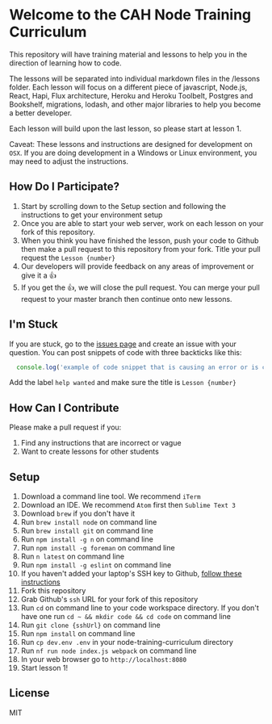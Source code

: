 # Welcome to the CAH Node Training Curriculum

This repository will have training material and lessons to help you in the direction of learning
how to code.

The lessons will be separated into individual markdown files in the /lessons folder. Each lesson will focus
on a different piece of javascript, Node.js, React, Hapi, Flux architecture, Heroku and Heroku Toolbelt,
Postgres and Bookshelf, migrations, lodash, and other major libraries to help you become a better developer.

Each lesson will build upon the last lesson, so please start at lesson 1.

Caveat: These lessons and instructions are designed for development on `OSX`. If you are doing
development in a Windows or Linux environment, you may need to adjust the instructions.


## How Do I Participate?

1. Start by scrolling down to the Setup section and following the instructions to get your environment setup
1. Once you are able to start your web server, work on each lesson on your fork of this repository.
1. When you think you have finished the lesson, push your code to Github then make a pull request to this repository from your fork. Title your pull request the `Lesson {number}`
1. Our developers will provide feedback on any areas of improvement or give it a :+1:
1. If you get the :+1:, we will close the pull request. You can merge your pull request to your master branch then continue onto new lessons.

## I'm Stuck

If you are stuck, go to the [issues page](https://github.com/colonyamerican/node-training-curriculum/issues) and create an issue with your question. You can post snippets of code with three backticks like this:

```js
  console.log('example of code snippet that is causing an error or is confusing');
```

Add the label `help wanted` and make sure the title is `Lesson {number}`


## How Can I Contribute

Please make a pull request if you:

1. Find any instructions that are incorrect or vague
1. Want to create lessons for other students

## Setup

1. Download a command line tool. We recommend `iTerm`
1. Download an IDE. We recommend `Atom` first then `Sublime Text 3`
1. Download `brew` if you don't have it
1. Run `brew install node` on command line
1. Run `brew install git` on command line
1. Run `npm install -g n` on command line
1. Run `npm install -g foreman` on command line
1. Run `n latest` on command line
1. Run `npm install -g eslint` on command line
1. If you haven't added your laptop's SSH key to Github, [follow these instructions](https://help.github.com/articles/generating-ssh-keys/)
1. Fork this repository
1. Grab Github's `ssh` URL for your fork of this repository
1. Run `cd` on command line to your code workspace directory. If you don't have one run `cd ~ && mkdir code && cd code` on command line
1. Run `git clone {sshUrl}` on command line
1. Run `npm install` on command line
1. Run `cp dev.env .env` in your node-training-curriculum directory
1. Run `nf run node index.js webpack` on command line
1. In your web browser go to `http://localhost:8080`
1. Start lesson 1!

## License

MIT
